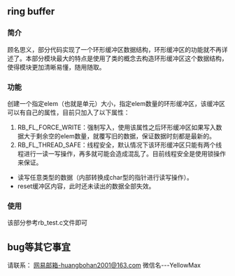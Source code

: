## ring buffer
### 简介
顾名思义，部分代码实现了一个环形缓冲区数据结构，环形缓冲区的功能就不再详述了。本部分模块最大的特点是使用了类的概念去构造环形缓冲区这个数据结构，使得模块更加清晰易懂，随用随取。

### 功能
创建一个指定elem（也就是单元）大小，指定elem数量的环形缓冲区，该缓冲区可以有自己的属性，目前只加入了以下属性：
1. RB_FL_FORCE_WRITE：强制写入，使用该属性之后环形缓冲区如果写入数据大于剩余空的elem数量，就覆写旧的数据，保证数据时刻都是最新的。
2. RB_FL_THREAD_SAFE：线程安全，默认情况下该环形缓冲区只能有两个线程进行一读一写操作，再多就可能会造成混乱了。目前线程安全是使用锁操作来保证。

- 读写任意类型的数据（内部转换成char型的指针进行读写操作）。
- reset缓冲区内容，此时还未读出的数据全部失效。

### 使用
该部分参考rb_test.c文件即可

## bug等其它事宜
请联系：
网易邮箱-huangbohan2001@163.com
微信名---YellowMax
